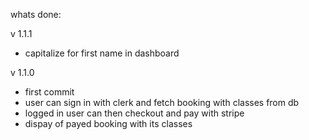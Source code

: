 whats done:

v 1.1.1

- capitalize for first name in dashboard

v 1.1.0

- first commit
- user can sign in with clerk and fetch booking with classes from db
- logged in user can then checkout and pay with stripe
- dispay of payed booking with its classes
